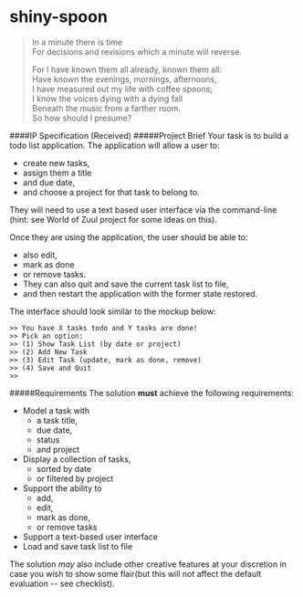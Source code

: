 # shiny-spoon

> In a minute there is time  
> For decisions and revisions which a minute will reverse.  
>   
> For I have known them all already, known them all:  
> Have known the evenings, mornings, afternoons,  
> I have measured out my life with coffee spoons;  
> I know the voices dying with a dying fall  
> Beneath the music from a farther room.  
>                So how should I presume?  

####IP Specification (Received)
#####Project Brief
Your task is to build a ​todo list application​. 
The application will allow a user to:
 - create new tasks, 
 - assign them a title 
 - and due date, 
 - and choose a project for that task to belong to. 
 
They will need to use a text based user interface via the command-line 
(hint: see ​World of Zuul project for some ideas on this). 

Once they are using the application, the user should be able to:
 - also edit, 
 - mark as done 
 - or remove tasks. 
 - They can also quit and save the current task list to file, 
 - and then restart the application with the former state restored. 
 
The interface should look similar to the mockup below:
 
```>> Welcome to ToDoly
>> You have X tasks todo and Y tasks are done!
>> Pick an option:
>> (1) Show Task List (by date or project)
>> (2) Add New Task
>> (3) Edit Task (update, mark as done, remove)
>> (4) Save and Quit
>>
```
#####Requirements
The solution __must__ achieve the following requirements:
- Model a task with 
  - a task title, 
  - due date, 
  - status 
  - and project
- Display a collection of tasks, 
  - sorted by date 
  - or filtered by project
- Support the ability to 
  - add, 
  - edit, 
  - mark as done, 
  - or remove tasks
- Support a text-based user interface
- Load and save task list to file

The solution *may* also include other creative features at your discretion 
in case you wish to show some flair(​but this will not affect the default 
evaluation -- see checklist​).
